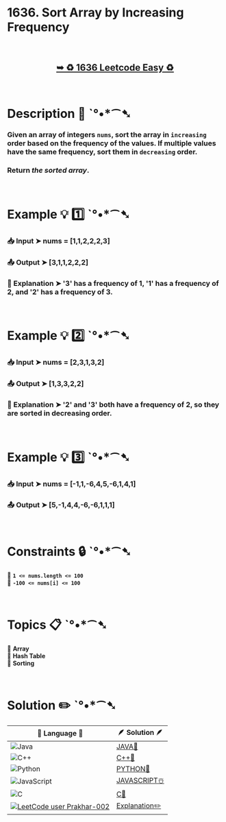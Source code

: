 # 1636. Sort Array by Increasing Frequency

</br>

<h2 align="center"> 

<a href="https://leetcode.com/problems/sort-array-by-increasing-frequency/description/?envType=daily-question&envId=2024-07-23"><strong>➥ ♻️ 1636 Leetcode Easy ♻️ </strong></a>
</h2>

</br>

# Description 📜 ˋ°•*⁀➷

### Given an array of integers `nums`, sort the array in `increasing` order based on the frequency of the values. If multiple values have the same frequency, sort them in `decreasing` order.

### Return *the sorted array*.

</br>

# Example 💡 1️⃣ ˋ°•*⁀➷

  ### 📥 Input  ➤ nums = [1,1,2,2,2,3]

  ### 📤 Output  ➤ [3,1,1,2,2,2]

  ### 🔦 Explanation  ➤ '3' has a frequency of 1, '1' has a frequency of 2, and '2' has a frequency of 3.

</br>

# Example 💡 2️⃣ ˋ°•*⁀➷

  ### 📥 Input ➤ nums = [2,3,1,3,2]

  ### 📤 Output  ➤  [1,3,3,2,2]

  ### 🔦 Explanation ➤ '2' and '3' both have a frequency of 2, so they are sorted in decreasing order.


</br>

# Example 💡 3️⃣ ˋ°•*⁀➷

  ### 📥 Input ➤  nums = [-1,1,-6,4,5,-6,1,4,1]

  ### 📤 Output  ➤ [5,-1,4,4,-6,-6,1,1,1]

</br>

# Constraints 🔒 ˋ°•*⁀➷

🔹 **`1 <= nums.length <= 100`** </br>
🔹 **`-100 <= nums[i] <= 100`** </br>

</br>

# Topics 📋 ˋ°•*⁀➷

🔸 **Array**  </br>
🔸 **Hash Table**  </br>
🔸 **Sorting**  </br>

</br>

# Solution ✏️ ˋ°•*⁀➷

| 📒 Language 📒  | 🪶 Solution 🪶 |
| ------------- | ------------- |
|  ![Java](https://img.shields.io/badge/java-%23ED8B00.svg?style=for-the-badge&logo=openjdk&logoColor=white)  | [JAVA🍁]() |
|  ![C++](https://img.shields.io/badge/c++-%2300599C.svg?style=for-the-badge&logo=c%2B%2B&logoColor=white)  | [C++🎲]()  |
|  ![Python](https://img.shields.io/badge/python-3670A0?style=for-the-badge&logo=python&logoColor=ffdd54)    | [PYTHON🍰]() |
| ![JavaScript](https://img.shields.io/badge/javascript-%23323330.svg?style=for-the-badge&logo=javascript&logoColor=%23F7DF1E)   | [JAVASCRIPT☃️]() |
|   ![C](https://img.shields.io/badge/c-%2300599C.svg?style=for-the-badge&logo=c&logoColor=white)   | [C💖]()  |
|  [![LeetCode user Prakhar-002](https://img.shields.io/badge/dynamic/json?style=for-the-badge&labelColor=black&color=%23ffa116&label=Solved&query=solvedOverTotal&url=https%3A%2F%2Fleetcode-badge.vercel.app%2Fapi%2Fusers%2FPrakhar-002&logo=leetcode&logoColor=yellow)](https://leetcode.com/Prakhar-002/)  | [Explanation✏️]()  |
